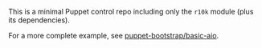 This is a minimal Puppet control repo including only the `r10k` module (plus
its dependencies).

For a more complete example, see
[puppet-bootstrap/basic-aio](https://github.com/puppet-bootstrap/basic-aio/).
